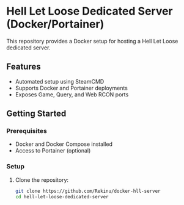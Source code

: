 # Hell Let Loose Dedicated Server (Docker/Portainer)

This repository provides a Docker setup for hosting a Hell Let Loose dedicated server.

## Features
- Automated setup using SteamCMD
- Supports Docker and Portainer deployments
- Exposes Game, Query, and Web RCON ports

## Getting Started

### Prerequisites
- Docker and Docker Compose installed
- Access to Portainer (optional)

### Setup

1. Clone the repository:
   ```bash
   git clone https://github.com/Rekinu/docker-hll-server
   cd hell-let-loose-dedicated-server
